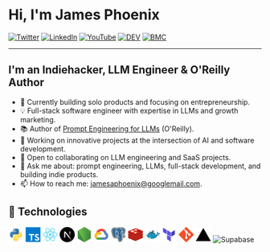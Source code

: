 # Hi, I'm James Phoenix

 [![Twitter](https://img.shields.io/badge/Twitter-%231DA1F2.svg?&style=flat-square&logo=twitter&logoColor=white)](https://twitter.com/jamesaphoenix12) [![LinkedIn](https://img.shields.io/badge/LinkedIn-%230077B5.svg?&style=flat-square&logo=linkedin&logoColor=white)](https://www.linkedin.com/in/jamesphoenix/) [![YouTube](https://img.shields.io/badge/YouTube-%23FF0000.svg?&style=flat-square&logo=youtube&logoColor=white)](https://www.youtube.com/channel/UCLKL6bVqM1WM8VJavfokGSg)
[![DEV](https://img.shields.io/badge/DEV-%23000000.svg?&style=flat-square&logo=dev.to&logoColor=white)](https://dev.to/jamesaphoenix) [![BMC](https://img.shields.io/badge/BuyMeaCoffee-%23FFDD00.svg?&style=flat-square&logo=buy-me-a-coffee&logoColor=black)](https://www.buymeacoffee.com/jamesaphoenix)

---

## I'm an Indiehacker, LLM Engineer & O'Reilly Author

- 🚀 Currently building solo products and focusing on entrepreneurship.
- 💡 Full-stack software engineer with expertise in LLMs and growth marketing.
- 📚 Author of [Prompt Engineering for LLMs](https://www.oreilly.com/library/view/prompt-engineering-for/9781098153427/) (O'Reilly).
- 🔭 Working on innovative projects at the intersection of AI and software development.
- 👯 Open to collaborating on LLM engineering and SaaS projects.
- 💬 Ask me about: prompt engineering, LLMs, full-stack development, and building indie products.
- 📫 How to reach me: [jamesaphoenix@googlemail.com](mailto:jamesaphoenix@googlemail.com).

## :wrench: Technologies

<img src="https://raw.githubusercontent.com/devicons/devicon/master/icons/python/python-original.svg" alt="Python" width="30" height="30"/> <img src="https://raw.githubusercontent.com/devicons/devicon/master/icons/typescript/typescript-original.svg" alt="TypeScript" width="30" height="30"/> <img src="https://raw.githubusercontent.com/devicons/devicon/master/icons/react/react-original.svg" alt="React" width="30" height="30"/> <img src="https://raw.githubusercontent.com/devicons/devicon/master/icons/nextjs/nextjs-original.svg" alt="NextJS" width="30" height="30"/> <img src="https://raw.githubusercontent.com/devicons/devicon/master/icons/nodejs/nodejs-original.svg" alt="NodeJS" width="30" height="30"/> <img src="https://raw.githubusercontent.com/devicons/devicon/master/icons/googlecloud/googlecloud-original.svg" alt="GCP" width="30" height="30"/> <img src="https://raw.githubusercontent.com/devicons/devicon/master/icons/postgresql/postgresql-original.svg" alt="PostgreSQL" width="30" height="30"/> <img src="https://raw.githubusercontent.com/devicons/devicon/master/icons/redis/redis-original.svg" alt="Redis" width="30" height="30"/> <img src="https://raw.githubusercontent.com/devicons/devicon/master/icons/docker/docker-original.svg" alt="Docker" width="30" height="30"/> <img src="https://raw.githubusercontent.com/devicons/devicon/master/icons/terraform/terraform-original.svg" alt="Terraform" width="30" height="30"/> <img src="https://raw.githubusercontent.com/devicons/devicon/master/icons/git/git-original.svg" alt="Git" width="30" height="30"/> <img src="https://raw.githubusercontent.com/devicons/devicon/master/icons/vercel/vercel-original.svg" alt="Vercel" width="30" height="30"/> <img src="https://img.icons8.com/color/30/supabase.png" alt="Supabase" width="30" height="30"/>
